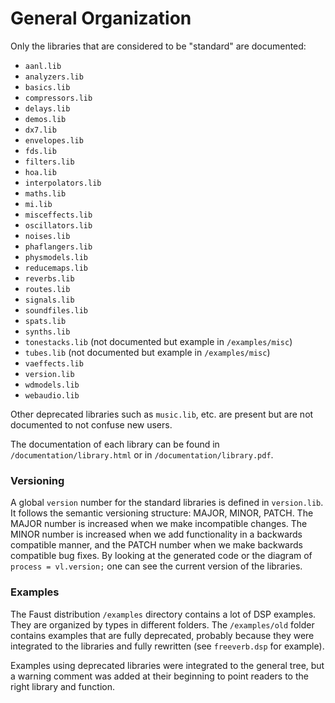 # General Organization

Only the libraries that are considered to be "standard" are documented:

* `aanl.lib`
* `analyzers.lib`
* `basics.lib`
* `compressors.lib`
* `delays.lib`
* `demos.lib`
* `dx7.lib`
* `envelopes.lib`
* `fds.lib`
* `filters.lib`
* `hoa.lib`
* `interpolators.lib`
* `maths.lib`
* `mi.lib`
* `misceffects.lib`
* `oscillators.lib`
* `noises.lib`
* `phaflangers.lib`
* `physmodels.lib`
* `reducemaps.lib`
* `reverbs.lib`
* `routes.lib`
* `signals.lib`
* `soundfiles.lib`
* `spats.lib`
* `synths.lib`
* `tonestacks.lib` (not documented but example in `/examples/misc`)
* `tubes.lib` (not documented but example in `/examples/misc`)
* `vaeffects.lib`
* `version.lib`
* `wdmodels.lib`
* `webaudio.lib`

Other deprecated libraries such as `music.lib`, etc. are present but are not documented to not confuse new users.

The documentation of each library can be found in `/documentation/library.html` or in `/documentation/library.pdf`. 

### Versioning

A global `version` number for the standard libraries is defined in `version.lib`. 
It follows the semantic versioning structure: MAJOR, MINOR, PATCH. The MAJOR number is increased when we make incompatible changes. The MINOR number is increased when we add functionality in a backwards compatible manner, and the PATCH number when we make backwards compatible bug fixes. By looking at the generated code or the diagram of `process = vl.version;` one can see the current version of the libraries.

### Examples

The Faust distribution `/examples` directory contains a lot of DSP examples. They are organized by types in different folders. The `/examples/old` folder contains examples that are fully deprecated, probably because they were integrated to the libraries and fully rewritten (see `freeverb.dsp` for example). 

Examples using deprecated libraries were integrated to the general tree, but a warning comment was added at their beginning to point readers to the right library and function.
